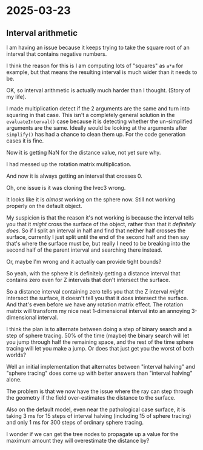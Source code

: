 # 2025-03-23

## Interval arithmetic

I am having an issue because it keeps trying to take the square root of
an interval that contains negative numbers.

I think the reason for this is I am computing lots of "squares"
as `a*a` for example, but that means the resulting interval is much
wider than it needs to be.

OK, so interval arithmetic is actually much harder than I thought.
(Story of my life).

I made multiplication detect if the 2 arguments are the same and turn
into squaring in that case. This isn't a completely general solution
in the `evaluateInterval()` case
because it is detecting whether the un-simplified arguments are the
same. Ideally would be looking at the arguments after `simplify()` has
had a chance to clean them up. For the code generation cases it is
fine.

Now it is getting NaN for the distance value, not yet sure why.

I had messed up the rotation matrix multiplication.

And now it is always getting an interval that crosses 0.

Oh, one issue is it was cloning the Ivec3 wrong.

It looks like it is *almost* working on the sphere now. Still not
working properly on the default object.

My suspicion is that the reason it's not working is because the
interval tells you that it *might* cross the surface of the object,
rather than that it *definitely does*. So if I split an interval
in half and find that neither half crosses the surface, currently
I just split until the end of the second half and then say that's where
the surface must be, but really I need to be breaking into the second
half of the parent interval and searching there instead.

Or, maybe I'm wrong and it actually can provide tight bounds?

So yeah, with the sphere it is definitely getting a distance interval
that contains zero even for Z intervals that don't intersect the surface.

So a distance interval containing zero tells you that the Z interval
*might* intersect the surface, it doesn't tell you that it *does*
intersect the surface. And that's even before we have any rotation
matrix effect. The rotation matrix will transform my nice neat
1-dimensional interval into an annoying 3-dimensional interval.

I think the plan is to alternate between doing a step of binary
search and a step of sphere tracing. 50% of the time (maybe) the binary
search will let you jump through half the remaining space, and the
rest of the time sphere tracing will let you make a jump. Or does that
just get you the worst of both worlds?

Well an initial implementation that alternates between "interval halving"
and "sphere tracing" does come up with better answers than "interval
halving" alone.

The problem is that we now have the issue where the ray can step
through the geometry if the field over-estimates the distance to
the surface.

Also on the default model, even near the pathological case surface,
it is taking 3 ms for 15 steps of interval halving (including
15 of sphere tracing) and only 1 ms for 300 steps of ordinary sphere
tracing.

I wonder if we can get the tree nodes to propagate up a value for
the maximum amount they will overestimate the distance by?
